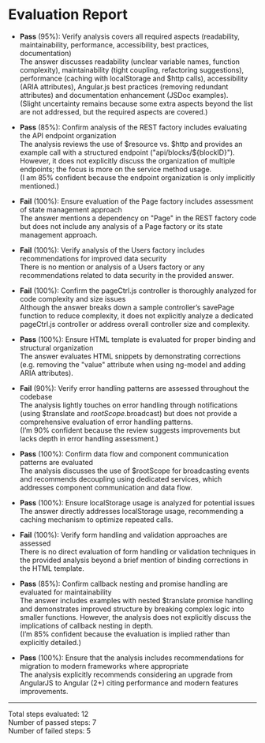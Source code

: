 # Evaluation Report

- **Pass** (95%): Verify analysis covers all required aspects (readability, maintainability, performance, accessibility, best practices, documentation)  
  The answer discusses readability (unclear variable names, function complexity), maintainability (tight coupling, refactoring suggestions), performance (caching with localStorage and $http calls), accessibility (ARIA attributes), Angular.js best practices (removing redundant attributes) and documentation enhancement (JSDoc examples).  
  (Slight uncertainty remains because some extra aspects beyond the list are not addressed, but the required aspects are covered.)

- **Pass** (85%): Confirm analysis of the REST factory includes evaluating the API endpoint organization  
  The analysis reviews the use of $resource vs. $http and provides an example call with a structured endpoint ("api/blocks/${blockID}"). However, it does not explicitly discuss the organization of multiple endpoints; the focus is more on the service method usage.  
  (I am 85% confident because the endpoint organization is only implicitly mentioned.)

- **Fail** (100%): Ensure evaluation of the Page factory includes assessment of state management approach  
  The answer mentions a dependency on "Page" in the REST factory code but does not include any analysis of a Page factory or its state management approach.  
 
- **Fail** (100%): Verify analysis of the Users factory includes recommendations for improved data security  
  There is no mention or analysis of a Users factory or any recommendations related to data security in the provided answer.  

- **Fail** (100%): Confirm the pageCtrl.js controller is thoroughly analyzed for code complexity and size issues  
  Although the answer breaks down a sample controller’s savePage function to reduce complexity, it does not explicitly analyze a dedicated pageCtrl.js controller or address overall controller size and complexity.  

- **Pass** (100%): Ensure HTML template is evaluated for proper binding and structural organization  
  The answer evaluates HTML snippets by demonstrating corrections (e.g. removing the "value" attribute when using ng-model and adding ARIA attributes).  

- **Fail** (90%): Verify error handling patterns are assessed throughout the codebase  
  The analysis lightly touches on error handling through notifications (using $translate and $rootScope.$broadcast) but does not provide a comprehensive evaluation of error handling patterns.  
  (I’m 90% confident because the review suggests improvements but lacks depth in error handling assessment.)

- **Pass** (100%): Confirm data flow and component communication patterns are evaluated  
  The analysis discusses the use of $rootScope for broadcasting events and recommends decoupling using dedicated services, which addresses component communication and data flow.  

- **Pass** (100%): Ensure localStorage usage is analyzed for potential issues  
  The answer directly addresses localStorage usage, recommending a caching mechanism to optimize repeated calls.  

- **Fail** (100%): Verify form handling and validation approaches are assessed  
  There is no direct evaluation of form handling or validation techniques in the provided analysis beyond a brief mention of binding corrections in the HTML template.  

- **Pass** (85%): Confirm callback nesting and promise handling are evaluated for maintainability  
  The answer includes examples with nested $translate promise handling and demonstrates improved structure by breaking complex logic into smaller functions. However, the analysis does not explicitly discuss the implications of callback nesting in depth.  
  (I’m 85% confident because the evaluation is implied rather than explicitly detailed.)

- **Pass** (100%): Ensure that the analysis includes recommendations for migration to modern frameworks where appropriate  
  The analysis explicitly recommends considering an upgrade from AngularJS to Angular (2+) citing performance and modern features improvements.

---

Total steps evaluated: 12  
Number of passed steps: 7  
Number of failed steps: 5